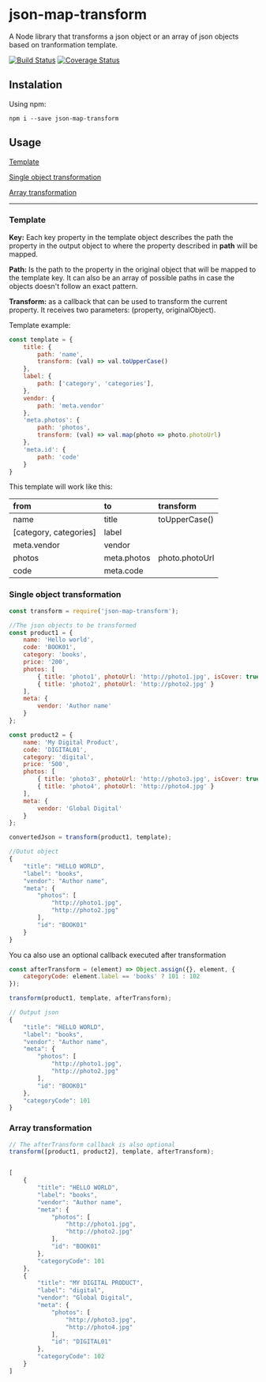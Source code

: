 # json-map-transform
A Node library that transforms a json object or an array of json objects based on tranformation template.

[![Build Status](https://travis-ci.org/edudavid/json-map-transform.svg?branch=master)](https://travis-ci.org/edudavid/json-map-transform) [![Coverage Status](https://coveralls.io/repos/github/edudavid/json-map-transform/badge.svg?branch=master)](https://coveralls.io/github/edudavid/json-map-transform?branch=master)

## Instalation

Using npm:
```
npm i --save json-map-transform
```

## Usage

[Template](#template)

[Single object transformation](#single-object-transformation)

[Array transformation](#array-transformation)

---

### Template

**Key:** Each key property in the template object describes the path the property in the output object to where the property described in **path** will be mapped.

**Path:** Is the path to the property in the original object that will be mapped to the template key. It can also be an array of possible paths in case the objects doesn't follow an exact pattern.

**Transform:** as a callback that can be used to transform the current property. It receives two parameters: (property, originalObject).

Template example:

```javascript
const template = {
	title: {
		path: 'name',
		transform: (val) => val.toUpperCase()
	},
	label: {
		path: ['category', 'categories'],
	},
	vendor: {
		path: 'meta.vendor'
	},
	'meta.photos': {
		path: 'photos',
		transform: (val) => val.map(photo => photo.photoUrl)
	},
	'meta.id': {
		path: 'code'
	}
}
```

This template will work like this:

| from                   | to            | transform      |
| :--------------------- |:-------------| :--------------|
| name                   | title         | toUpperCase()  |
| [category, categories] | label         |                |
| meta.vendor            | vendor        |                |
| photos                 | meta.photos   | photo.photoUrl |
| code                   | meta.code     |                |




### Single object transformation

```javascript
const transform = require('json-map-transform');

//The json objects to be transformed
const product1 = {
	name: 'Hello world',
	code: 'BOOK01',
	category: 'books',
	price: '200',
	photos: [ 
		{ title: 'photo1', photoUrl: 'http://photo1.jpg', isCover: true },
		{ title: 'photo2', photoUrl: 'http://photo2.jpg' }
	],
	meta: {
		vendor: 'Author name'
	}
};

const product2 = {
	name: 'My Digital Product',
	code: 'DIGITAL01',
	category: 'digital',
	price: '500',
	photos: [ 
		{ title: 'photo3', photoUrl: 'http://photo3.jpg', isCover: true },
		{ title: 'photo4', photoUrl: 'http://photo4.jpg' }
	],
	meta: {
		vendor: 'Global Digital'
	}
};

convertedJson = transform(product1, template);

//Outut object
{
    "title": "HELLO WORLD",
    "label": "books",
    "vendor": "Author name",
    "meta": {
        "photos": [
            "http://photo1.jpg",
            "http://photo2.jpg"
        ],
        "id": "BOOK01"
    }
}
```

You ca also use an optional callback executed after transformation

```javascript
const afterTransform = (element) => Object.assign({}, element, {
	categoryCode: element.label == 'books' ? 101 : 102
});

transform(product1, template, afterTransform);

// Output json
{
    "title": "HELLO WORLD",
    "label": "books",
    "vendor": "Author name",
    "meta": {
        "photos": [
            "http://photo1.jpg",
            "http://photo2.jpg"
        ],
        "id": "BOOK01"
    },
    "categoryCode": 101
}
```

### Array transformation
```javascript
// The afterTransform callback is also optional
transform([product1, product2], template, afterTransform);


[
    {
        "title": "HELLO WORLD",
        "label": "books",
        "vendor": "Author name",
        "meta": {
            "photos": [
                "http://photo1.jpg",
                "http://photo2.jpg"
            ],
            "id": "BOOK01"
        },
        "categoryCode": 101
    },
    {
        "title": "MY DIGITAL PRODUCT",
        "label": "digital",
        "vendor": "Global Digital",
        "meta": {
            "photos": [
                "http://photo3.jpg",
                "http://photo4.jpg"
            ],
            "id": "DIGITAL01"
        },
        "categoryCode": 102
    }
]
```
